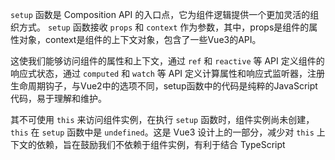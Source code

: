 
`setup` 函数是 Composition API 的入口点，它为组件逻辑提供一个更加灵活的组织方式。 `setup` 函数接收 `props` 和 `context` 作为参数，其中，props是组件的属性对象，context是组件的上下文对象，包含了一些Vue3的API。

这使我们能够访问组件的属性和上下文，通过 `ref` 和 `reactive` 等 API 定义组件的响应式状态，通过 `computed` 和 `watch` 等 API 定义计算属性和响应式监听器，注册生命周期钩子，与Vue2中的选项不同，setup函数中的代码是纯粹的JavaScript代码，易于理解和维护。

其不可使用 `this` 来访问组件实例，在执行 `setup` 函数时，组件实例尚未创建，`this` 在 `setup` 函数中是 `undefined`。这是 Vue3 设计上的一部分，减少对 `this` 上下文的依赖，旨在鼓励我们不依赖于组件实例，有利于结合 TypeScript

